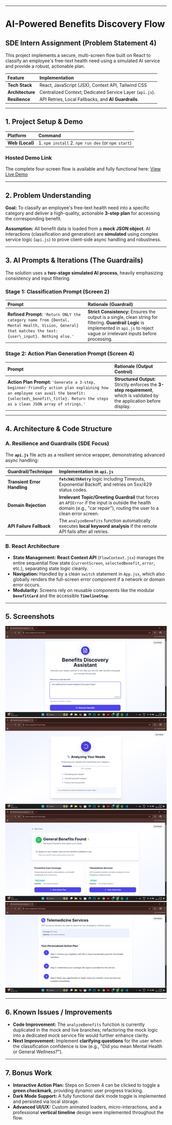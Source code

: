 

***

# AI-Powered Benefits Discovery Flow

## SDE Intern Assignment (Problem Statement 4)

This project implements a secure, multi-screen flow built on React to classify an employee's free-text health need using a simulated AI service and provide a robust, actionable plan.

| Feature | Implementation |
| :--- | :--- |
| **Tech Stack** | React, JavaScript (JSX), Context API, Tailwind CSS |
| **Architecture** | Centralized Context; Dedicated Service Layer (`api.js`). |
| **Resilience** | API Retries, Local Fallbacks, and **AI Guardrails**. |

***

## 1. Project Setup & Demo

| Platform | Command |
| :--- | :--- |
| **Web (Local)** | 1. `npm install` 2. `npm run dev` (or `npm start`) |

### Hosted Demo Link

The complete four-screen flow is available and fully functional here:
 [View Live Demo](https://plum-assignment-4.vercel.app/)

***

## 2. Problem Understanding

**Goal:** To classify an employee's free-text health need into a specific category and deliver a high-quality, actionable **3-step plan** for accessing the corresponding benefit.

**Assumption:** All benefit data is loaded from a **mock JSON object**. AI interactions (classification and generation) are **simulated** using complex service logic (`api.js`) to prove client-side async handling and robustness.

***

## 3. AI Prompts & Iterations (The Guardrails)

The solution uses a **two-stage simulated AI process**, heavily emphasizing consistency and input filtering.

### Stage 1: Classification Prompt (Screen 2)

| Prompt | Rationale (Guardrail) |
| :--- | :--- |
| **Refined Prompt:** `'Return ONLY the category name from {Dental, Mental Health, Vision, General} that matches the text: {user\_input}. Nothing else.'` | **Strict Consistency:** Ensures the output is a single, clean string for filtering. **Guardrail Logic** is implemented in `api.js` to reject vague or irrelevant inputs before processing. |

### Stage 2: Action Plan Generation Prompt (Screen 4)

| Prompt | Rationale (Output Control) |
| :--- | :--- |
| **Action Plan Prompt:** `'Generate a 3-step, beginner-friendly action plan explaining how an employee can avail the benefit: {selected\_benefit\_title}. Return the steps as a clean JSON array of strings.'` | **Structured Output:** Strictly enforces the **3-step requirement**, which is validated by the application before display. |

***

## 4. Architecture & Code Structure

### A. Resilience and Guardrails (SDE Focus)

The **`api.js`** file acts as a resilient service wrapper, demonstrating advanced async handling:

| Guardrail/Technique | Implementation in `api.js` |
| :--- | :--- |
| **Transient Error Handling** | **`fetchWithRetry`** logic including Timeouts, Exponential Backoff, and retries on 5xx/429 status codes. |
| **Domain Rejection** | **Irrelevant Topic/Greeting Guardrail** that forces an `APIError` if the input is outside the health domain (e.g., "car repair"), routing the user to a clean error screen. |
| **API Failure Fallback** | The `analyzeBenefits` function automatically executes **local keyword analysis** if the remote API fails after all retries. |

### B. React Architecture

* **State Management:** **React Context API** (`FlowContext.jsx`) manages the entire sequential flow state (`currentScreen`, `selectedBenefit`, `error`, etc.), separating state logic cleanly.
* **Navigation:** Handled by a clean `switch` statement in `App.jsx`, which also globally renders the full-screen error component if a network or domain error occurs.
* **Modularity:** Screens rely on reusable components like the modular **`BenefitCard`** and the accessible **`TimelineStep`**.

***

## 5. Screenshots

 ![Input Screen Image](screenshots/input.png) 
 ![Loading Classification Screen](screenshots/loading.png) 
 ![Benefits Screen](screenshots/benefits.png) 
 ![Action Plan Screen](screenshots/actionplan.png) 

***

## 6. Known Issues / Improvements

* **Code Improvement:** The `analyzeBenefits` function is currently duplicated in the mock and live branches; refactoring the mock logic into a dedicated mock service file would further enhance clarity.
* **Next Improvement:** Implement **clarifying questions** for the user when the classification confidence is low (e.g., "Did you mean Mental Health or General Wellness?").

***

## 7. Bonus Work

* **Interactive Action Plan:** Steps on Screen 4 can be clicked to toggle a **green checkmark**, providing dynamic user progress tracking.
* **Dark Mode Support:** A fully functional dark mode toggle is implemented and persisted via local storage.
* **Advanced UI/UX:** Custom animated loaders, micro-interactions, and a professional **vertical timeline** design were implemented throughout the flow.
